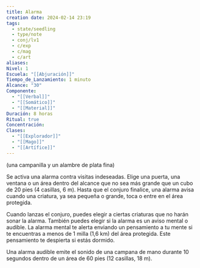 ```yaml
---
title: Alarma
creation date: 2024-02-14 23:19
tags:
  - state/seedling
  - type/note
  - conj/lv1
  - c/exp
  - c/mag
  - c/art
aliases: 
Nivel: 1
Escuela: "[[Abjuración]]"
Tiempo_de_Lanzamiento: 1 minuto
Alcance: "30"
Componente:
  - "[[Verbal]]"
  - "[[Somático]]"
  - "[[Material]]"
Duración: 8 horas
Ritual: true
Concentración: 
Clases:
  - "[[Explorador]]"
  - "[[Mago]]"
  - "[[Artífice]]"
---
```

(una campanilla y un alambre de plata fina)

Se activa una alarma contra visitas indeseadas. Elige una puerta, una ventana o un área dentro del alcance que no sea más grande que un cubo de 20 pies (4 casillas, 6 m). Hasta que el conjuro finalice, una alarma avisa cuando una criatura, ya sea pequeña o grande, toca o entre en el área protegida. 

Cuando lanzas el conjuro, puedes elegir a ciertas criaturas que no harán sonar la alarma. También puedes elegir si la alarma es un aviso mental o audible. La alarma mental te alerta enviando un pensamiento a tu mente si te encuentras a menos de 1 milla (1,6 km) del área protegida.
Este pensamiento te despierta si estás dormido.

Una alarma audible emite el sonido de una campana de mano durante 10 segundos dentro de un área de 60 pies (12 casillas, 18 m).